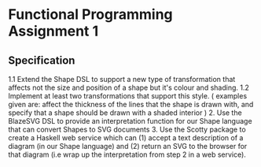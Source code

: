 # Functional Programming Assignment 1

## Specification

1.1 Extend the Shape DSL to support a new type of transformation that affects not the size and position of a shape but it's colour and shading.
1.2 Implement at least two transformations that support this style. ( examples given are: affect the thickness of the lines that the shape is drawn with, and specify that a shape should be drawn with a shaded interior ) 
2. Use the BlazeSVG DSL to provide an interpretation function for our Shape language that can convert Shapes to SVG documents
3. Use the Scotty package to create a Haskell web service which can (1) accept a text description of a diagram (in our Shape language) and (2) return an SVG to the browser for that diagram (i.e wrap up the interpretation from step 2 in a web service).